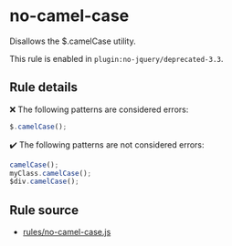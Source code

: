 # no-camel-case

Disallows the $.camelCase utility.

This rule is enabled in `plugin:no-jquery/deprecated-3.3`.

## Rule details

❌ The following patterns are considered errors:
```js
$.camelCase();
```

✔️ The following patterns are not considered errors:
```js
camelCase();
myClass.camelCase();
$div.camelCase();
```
## Rule source

* [rules/no-camel-case.js](../rules/no-camel-case.js)
